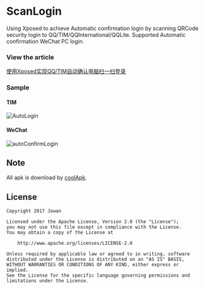 # ScanLogin
Using Xposed to achieve Automatic confirmation login by scanning QRCode security login to QQ/TIM/QQInternational/QQLite.
Supported Automatic confirmation WeChat PC login.


### View the article
[使用Xposed实现QQ/TIM自动确认电脑扫一扫登录](https://www.jowanxu.top/2017/10/12/%E4%BD%BF%E7%94%A8Xposed%E5%AE%9E%E7%8E%B0QQ-TIM%E8%87%AA%E5%8A%A8%E7%A1%AE%E8%AE%A4%E7%94%B5%E8%84%91%E6%89%AB%E4%B8%80%E6%89%AB%E7%99%BB%E5%BD%95/)

### Sample
#### TIM
![AutoLogin](./scanLoginTIM.gif)

#### WeChat
![autoConfirmLogin](./autoConfirmWeChatLogin.gif)

## Note
All apk is download by [coolApk](https://www.coolapk.com/).


## License
```
Copyright 2017 Jowan

Licensed under the Apache License, Version 2.0 (the "License");
you may not use this file except in compliance with the License.
You may obtain a copy of the License at

	http://www.apache.org/licenses/LICENSE-2.0

Unless required by applicable law or agreed to in writing, software
distributed under the License is distributed on an "AS IS" BASIS,
WITHOUT WARRANTIES OR CONDITIONS OF ANY KIND, either express or implied.
See the License for the specific language governing permissions and
limitations under the License.